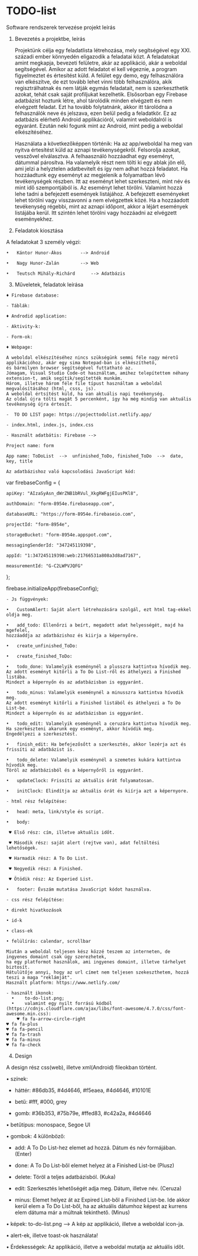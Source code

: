 # TODO-list
Software rendszerek tervezése projekt leírás

1.	Bevezetés a projektbe, leírás

 	Projektünk célja egy feladatlista létrehozása, mely segítségével egy XXI. századi ember könnyedén eligazodik a feladatai közt. 
	A feladatokat amint megkapja, bevezeti felületre, akár az applikáció, akár a weboldal segítségével. 
	Amikor az adott feladatot el kell végeznie, a program figyelmeztet és értesítést küld. 
	A felület egy demo, egy felhasználóra van elkészítve, de ezt tovább lehet vinni több felhasználóra, 
	akik regisztrálhatnak és nem látják egymás feladatait, nem is szerkeszthetik azokat, tehát csak saját profiljukat kezelhetik. 
	Elsősorban egy Firebase adatbázist hoztunk létre, ahol tárolódik minden elvégzett és nem elvégzett feladat. 
	Ezt ha tovább folytatnánk, akkor itt tárolódna a felhasználók neve és jelszava, ezen belül pedig a feladatkör. 
	Ez az adatbázis elérhető Android applikációról, valamint weboldalról is egyaránt. 
	Ezután neki fogunk mint az Android, mint pedig a weboldal elkészítéséhez.
	
	Használata a következőképpen történik: 
	Ha az app/weboldal ha meg van nyitva értesítést küld az aznapi tevékenységekről.
	Felsorolja azokat, vesszővel elválasztva. 
	A felhaasználó hozzáadhat egy eseményt, dátummal párosítva. 
	Ha valamelyik részt nem tölti ki egy ablak jön elő, ami jelzi a helyztelen adatbevitelt és így nem adhat hozzá feladatot. 
	Ha hozzáadtunk egy eseményt az megjelenik a folyamatban lévő tevékenységek részben.
	Itt az eseményt lehet szerkeszteni, mint név és mint idő szempontjából is.
	Az eseményt lehet törölni. Valamint hozzá lehe tadni a befejezett események listájához. 
	A befejezett eseményeket lehet törölni vagy visszavonni a nem elvégzettek közé.
	Ha a hozzáadott tevékenység régebbi, mint az aznapi időpont, akkor a léjárt események listájába kerül.
	Itt szintén lehet törölni vagy hozzáadni az elvégzett eseményekhez. 
	
2.	Feladatok kiosztása

  A feladatokat 3 személy végzi:
  
    •	Kántor Hunor-Ákos 		--> Android
    
    •	Nagy Hunor-Zalán 		--> Web
    
    •	Teutsch Mihály-Richárd 		--> Adatbázis
    
  3.	Műveletek, feladatok leírása
  
    ♦ Firebase database:
    
    - Táblák: 

    ♦ Androdid application:
    
    - Aktivity-k:
    
    - Form-ok: 

    ♦ Webpage:
    
	A weboldal elkészítéséhez nincs szükségünk semmi féle nagy méretű applikációhoz, akár egy sima Notepad-ban is elkészíthető, 
	és bármilyen browser segítségével futtatható az. 
	Jómagam, Visual Studio Code-ot használtam, amihez telepítettem néhany extension-t, amik segítik/segítették munkám. 
	Három, illetve három féle file típust használtam a weboldal megvalósításához (html, csss, js). 
	A weboldal értsítést küld, ha van aktuális napi tevékenység. 
	Az oldal újra tölti magát 5 percenként, így ha még mindig van aktuális tevékenység újra értesít. 
   
    -  TO DO LIST page: https://pojecttodolist.netlify.app/
    
    - index.html, index.js, index.css
    
    - Használt adatbátis: Firebase -->
    
    Project name: form
    
    App name: ToDoList  -->  unfinished_ToDo, finished_ToDo  -->  date, key, title
    
    Az adatbázishoz való kapcsolodási JavaScript kód: 
    
var firebaseConfig = {

    apiKey: "AIzaSyAsn_dWrZNB1bRVul_XkgRWFgjEIusPKl8",
    
    authDomain: "form-8954e.firebaseapp.com",
    
    databaseURL: "https://form-8954e.firebaseio.com",
    
    projectId: "form-8954e",
    
    storageBucket: "form-8954e.appspot.com",
    
    messagingSenderId: "347245119398",
    
    appId: "1:347245119398:web:21766531a808a3d8ad7167",
    
    measurementId: "G-C2LWPVJQFG"
    
};

firebase.initializeApp(firebaseConfig);

    - Js függvények: 
    
    •	CustomAlert: Saját alert létrehozására szolgál, ezt html tag-ekkel oldja meg.
    
    •	add_todo: Ellenőrzi a beírt, megadott adat helyességét, majd ha mgefelel, 
    hozzáaddja az adatbázishoz és kiirja a képernyőre.
    
    •	create_unfinished_ToDo:
    
    •	create_finished_ToDo:
    
    •	todo_done: Valamelyik eseménynél a plusszra kattintva hívodik meg. 
    Az adott eseményt kitőrli a To Do List-ről és áthelyezi a Finished listába. 
    Mindezt a képernyőn és az adatbázisban is eggyaránt. 
    
    •	todo_minus: Valamelyik eseménynél a minusszra kattintva hívodik meg. 
    Az adott eseményt kitőrli a Finished listából és áthelyezi a To Do List-be. 
    Mindezt a képernyőn és az adatbázisban is eggyaránt.
    
    •	todo_edit: Valamelyik eseménynél a ceruzára kattintva hívodik meg. 
    Ha szerkeszteni akarunk egy eseményt, akkor hívódik meg. 
    Engedélyezi a szerkesztést. 
    
    •	finish_edit: Ha befejezősőtt a szerkesztés, akkor lezérja azt és frissíti az adatbázist is.
    
    •	todo_delete: Valamelyik eseménynél a szemetes kukára kattintva hívodik meg. 
    Töröl az adatbázisból és a képernyőről is eggyaránt. 
    
    •	updateClock: Frissíti az aktuális órát folyamatosan. 
    
    •	initClock: Elindítja az aktuális órát és kiírja azt a képernyore. 
    
    - html rész felépítése:
    
    •	head: meta, link/style és script.
    
    •	body: 
    
     ♥ Első rész: cím, illetve aktuális időt.
     
     ♥ Második rész: saját alert (rejtve van), adat feltöltési lehetőségek.
     
     ♥ Harmadik rész: A To Do List.
     
     ♥ Negyedik rész: A Finished.
     
     ♥ Ötödik rész: Az Experied List.
     
    •	footer: Évszám mutatása JavaScript kódot használva.
    
    - css rész felépítése:
    
    • direkt hivatkozások 
    
    • id-k
    
    • class-ek
    
    • felülírás: calendar, scrollbar
    
    Miután a weboldal teljesen kész közzé teszem az interneten, de ingyenes domaint csak úgy szerezhetek, 
    ha egy platformot használok, ami ingyenes domaint, illetve tárhelyet biztosít.
    Hátulütője annyi, hogy az url címet nem teljesen szekeszthetem, hozzá teszi a maga "reklámját". 
    Használt platform: https://www.netlify.com/
    
    - használt ikonok: 
      •	   to-do-list.png;
      •    valamint egy nyilt forrású kódból (https://cdnjs.cloudflare.com/ajax/libs/font-awesome/4.7.0/css/font-awesome.min.css):
      	♥ fa fa-arrow-circle-right
	♥ fa fa-plus
	♥ fa fa-pencil
	♥ fa fa-trash
	♥ fa fa-minus
	♥ fa fa-check
    
  4.	Design
  
  A design rész css(web), illetve xml(Android) fileokban történt.
  
  •	színek:
  
  - háttér: #86db35, #4d4646, #f5eaea, #4d4646, #10101E
  
  - betű:  #fff, #000, grey
  
  - gomb: #36b353, #75b79e, #ffed83, #c42a2a, #4d4646
    
  •	betűtípus: monospace, Segoe UI
  
  •	gombok: 4 különböző: 
  
  - add: A To Do List-hez elemet ad hozzá. Dátum és név formájában. (Enter)
  
  - done: A To Do List-ből elemet helyez át a Finished List-be (Plusz)
  
  - delete: Töröl a teljes adatbázisból. (Kuka)
  
  - edit: Szerkesztés lehetőségét adja meg. Dátum, illetve név. (Ceruza)
  
  - minus: Elemet helyez át az Expired List-ből a Finished List-be. 
  Ide akkor kerül elem a To Do List-ből, ha az aktuális dátumhoz képest az kurrens elem dátuma már a múltnak tekinthető.  (Minus)
  
  •	képek: to-do-list.png  --> A kép az applikáció, illetve a weboldal icon-ja.
  
  •	alert-ek, illetve toast-ok használata!
  
  •	Érdekességek: Az applikáció, illetve a weboldal mutatja az aktuális időt.
 
